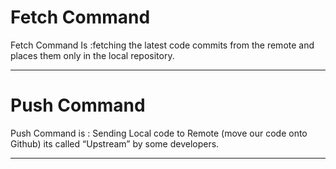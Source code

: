 # **Fetch** Command

Fetch Command Is :fetching the latest code commits from the remote and places them only in the local repository. 
___
# **Push** Command
Push Command is : Sending Local code to Remote (move our code onto Github) its called “Upstream” by some developers.
___
